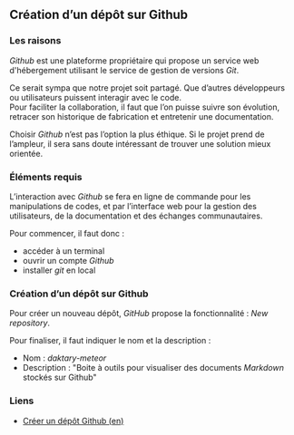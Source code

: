 ## Création d’un dépôt sur Github

### Les raisons
*Github* est une plateforme propriétaire qui propose un service web d'hébergement utilisant le service de gestion de versions *Git*.

Ce serait sympa que notre projet soit partagé. Que d’autres développeurs ou utilisateurs puissent interagir avec le code.  
Pour faciliter la collaboration, il faut que l’on puisse suivre son évolution, retracer son historique de fabrication et entretenir une documentation.

Choisir *Github* n’est pas l’option la plus éthique. Si le projet prend de l’ampleur, il sera sans doute intéressant de trouver une solution mieux orientée.

### Éléments requis
L’interaction avec *Github* se fera en ligne de commande pour les manipulations de codes, et par l’interface web pour la gestion des utilisateurs, de la documentation et des échanges communautaires.

Pour commencer, il faut donc :
- accéder à un terminal
- ouvrir un compte *Github*
- installer *git* en local

### Création d’un dépôt sur Github
Pour créer un nouveau dépôt, *GitHub* propose la fonctionnalité : *New repository*.

Pour finaliser, il faut indiquer le nom et la description :
- Nom : *daktary-meteor*
- Description : "Boite à outils pour visualiser des documents *Markdown* stockés sur Github"

### Liens
- [Créer un dépôt Github (en)][1]

[1]:	https://help.github.com/articles/create-a-repo/
